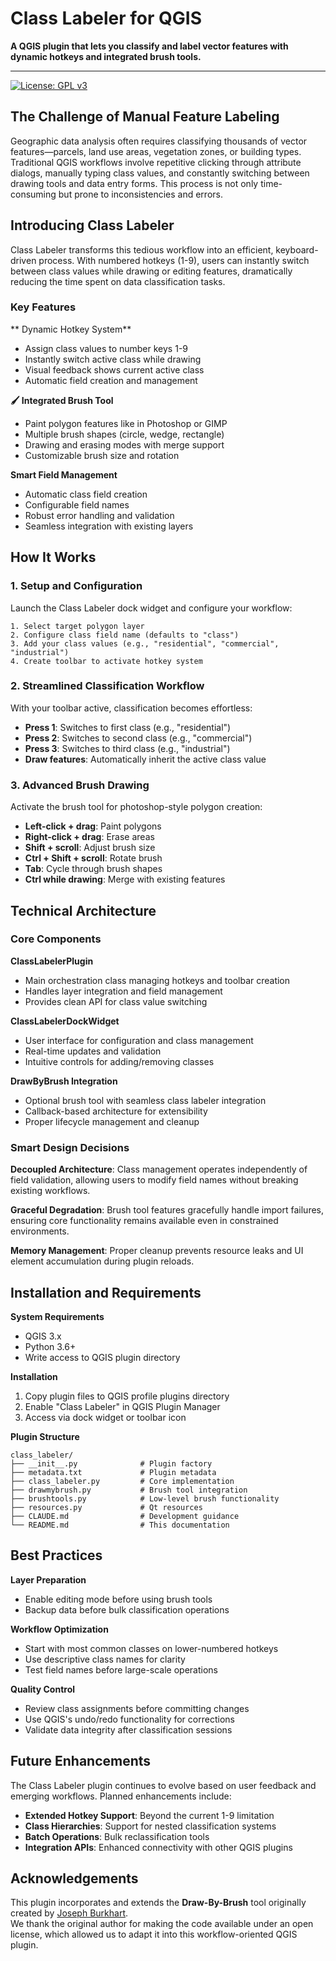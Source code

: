 # Class Labeler for QGIS

**A QGIS plugin that lets you classify and label vector features with dynamic hotkeys and integrated brush tools.**

---

[![License: GPL v3](https://img.shields.io/badge/License-GPLv3-blue.svg)](https://www.gnu.org/licenses/gpl-3.0)


## The Challenge of Manual Feature Labeling

Geographic data analysis often requires classifying thousands of vector features—parcels, land use areas, vegetation zones, or building types. Traditional QGIS workflows involve repetitive clicking through attribute dialogs, manually typing class values, and constantly switching between drawing tools and data entry forms. This process is not only time-consuming but prone to inconsistencies and errors.

## Introducing Class Labeler

Class Labeler transforms this tedious workflow into an efficient, keyboard-driven process. With numbered hotkeys (1-9), users can instantly switch between class values while drawing or editing features, dramatically reducing the time spent on data classification tasks.

### Key Features

** Dynamic Hotkey System**
- Assign class values to number keys 1-9
- Instantly switch active class while drawing
- Visual feedback shows current active class
- Automatic field creation and management

**🖌️ Integrated Brush Tool**
- Paint polygon features like in Photoshop or GIMP
- Multiple brush shapes (circle, wedge, rectangle)
- Drawing and erasing modes with merge support
- Customizable brush size and rotation

**Smart Field Management**
- Automatic class field creation
- Configurable field names
- Robust error handling and validation
- Seamless integration with existing layers

## How It Works

### 1. Setup and Configuration

Launch the Class Labeler dock widget and configure your workflow:

```
1. Select target polygon layer
2. Configure class field name (defaults to "class") 
3. Add your class values (e.g., "residential", "commercial", "industrial")
4. Create toolbar to activate hotkey system
```

### 2. Streamlined Classification Workflow

With your toolbar active, classification becomes effortless:

- **Press 1**: Switches to first class (e.g., "residential")
- **Press 2**: Switches to second class (e.g., "commercial")  
- **Press 3**: Switches to third class (e.g., "industrial")
- **Draw features**: Automatically inherit the active class value

### 3. Advanced Brush Drawing

Activate the brush tool for photoshop-style polygon creation:

- **Left-click + drag**: Paint polygons
- **Right-click + drag**: Erase areas
- **Shift + scroll**: Adjust brush size
- **Ctrl + Shift + scroll**: Rotate brush
- **Tab**: Cycle through brush shapes
- **Ctrl while drawing**: Merge with existing features

## Technical Architecture

### Core Components

**ClassLabelerPlugin**
- Main orchestration class managing hotkeys and toolbar creation
- Handles layer integration and field management
- Provides clean API for class value switching

**ClassLabelerDockWidget** 
- User interface for configuration and class management
- Real-time updates and validation
- Intuitive controls for adding/removing classes

**DrawByBrush Integration**
- Optional brush tool with seamless class labeler integration
- Callback-based architecture for extensibility  
- Proper lifecycle management and cleanup

### Smart Design Decisions

**Decoupled Architecture**: Class management operates independently of field validation, allowing users to modify field names without breaking existing workflows.

**Graceful Degradation**: Brush tool features gracefully handle import failures, ensuring core functionality remains available even in constrained environments.

**Memory Management**: Proper cleanup prevents resource leaks and UI element accumulation during plugin reloads.

## Installation and Requirements

**System Requirements**
- QGIS 3.x
- Python 3.6+
- Write access to QGIS plugin directory

**Installation**
1. Copy plugin files to QGIS profile plugins directory
2. Enable "Class Labeler" in QGIS Plugin Manager
3. Access via dock widget or toolbar icon

**Plugin Structure**
```
class_labeler/
├── __init__.py              # Plugin factory
├── metadata.txt             # Plugin metadata
├── class_labeler.py         # Core implementation
├── drawmybrush.py           # Brush tool integration
├── brushtools.py            # Low-level brush functionality
├── resources.py             # Qt resources
├── CLAUDE.md                # Development guidance
└── README.md                # This documentation
```

## Best Practices

**Layer Preparation**
- Enable editing mode before using brush tools
- Backup data before bulk classification operations

**Workflow Optimization**  
- Start with most common classes on lower-numbered hotkeys
- Use descriptive class names for clarity
- Test field names before large-scale operations

**Quality Control**
- Review class assignments before committing changes
- Use QGIS's undo/redo functionality for corrections
- Validate data integrity after classification sessions

## Future Enhancements

The Class Labeler plugin continues to evolve based on user feedback and emerging workflows. Planned enhancements include:

- **Extended Hotkey Support**: Beyond the current 1-9 limitation
- **Class Hierarchies**: Support for nested classification systems
- **Batch Operations**: Bulk reclassification tools
- **Integration APIs**: Enhanced connectivity with other QGIS plugins




## Acknowledgements

This plugin incorporates and extends the **Draw-By-Brush** tool originally created by [Joseph Burkhart](https://github.com/josephburkhart/Draw-By-Brush).  
We thank the original author for making the code available under an open license, which allowed us to adapt it into this workflow-oriented QGIS plugin.
